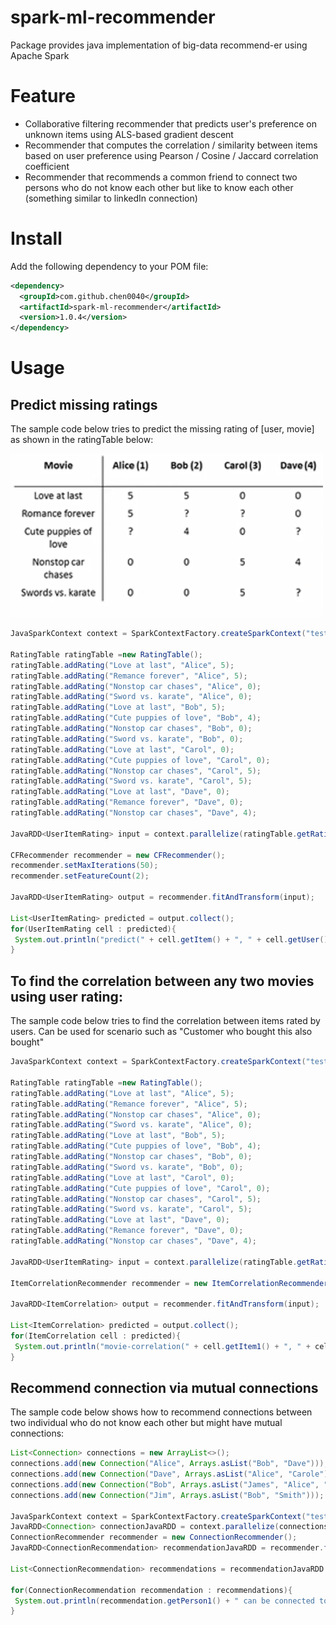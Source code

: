 # spark-ml-recommender

Package provides java implementation of big-data recommend-er using Apache Spark

# Feature

* Collaborative filtering recommender that predicts user's preference on unknown items using ALS-based gradient descent
* Recommender that computes the correlation / similarity between items based on user preference using Pearson / Cosine / Jaccard correlation coefficient
* Recommender that recommends a common friend to connect two persons who do not know each other but like to know each other (something similar to linkedIn connection)

# Install

Add the following dependency to your POM file:

```xml
<dependency>
  <groupId>com.github.chen0040</groupId>
  <artifactId>spark-ml-recommender</artifactId>
  <version>1.0.4</version>
</dependency>
```

# Usage

## Predict missing ratings 

The sample code below tries to predict the missing rating of [user, movie] as shown in the ratingTable below:

![movie-recommender](images/movie-recommender.png)

```java
JavaSparkContext context = SparkContextFactory.createSparkContext("testing-1");

RatingTable ratingTable =new RatingTable();
ratingTable.addRating("Love at last", "Alice", 5);
ratingTable.addRating("Remance forever", "Alice", 5);
ratingTable.addRating("Nonstop car chases", "Alice", 0);
ratingTable.addRating("Sword vs. karate", "Alice", 0);
ratingTable.addRating("Love at last", "Bob", 5);
ratingTable.addRating("Cute puppies of love", "Bob", 4);
ratingTable.addRating("Nonstop car chases", "Bob", 0);
ratingTable.addRating("Sword vs. karate", "Bob", 0);
ratingTable.addRating("Love at last", "Carol", 0);
ratingTable.addRating("Cute puppies of love", "Carol", 0);
ratingTable.addRating("Nonstop car chases", "Carol", 5);
ratingTable.addRating("Sword vs. karate", "Carol", 5);
ratingTable.addRating("Love at last", "Dave", 0);
ratingTable.addRating("Remance forever", "Dave", 0);
ratingTable.addRating("Nonstop car chases", "Dave", 4);

JavaRDD<UserItemRating> input = context.parallelize(ratingTable.getRatings());

CFRecommender recommender = new CFRecommender();
recommender.setMaxIterations(50);
recommender.setFeatureCount(2);

JavaRDD<UserItemRating> output = recommender.fitAndTransform(input);

List<UserItemRating> predicted = output.collect();
for(UserItemRating cell : predicted){
 System.out.println("predict(" + cell.getItem() + ", " + cell.getUser() + "): " + cell.getValue());
}
```

## To find the correlation between any two movies using user rating:

The sample code below tries to find the correlation between items rated by users. Can be used for scenario such as "Customer who bought this also bought"

```java
JavaSparkContext context = SparkContextFactory.createSparkContext("testing-1");

RatingTable ratingTable =new RatingTable();
ratingTable.addRating("Love at last", "Alice", 5);
ratingTable.addRating("Remance forever", "Alice", 5);
ratingTable.addRating("Nonstop car chases", "Alice", 0);
ratingTable.addRating("Sword vs. karate", "Alice", 0);
ratingTable.addRating("Love at last", "Bob", 5);
ratingTable.addRating("Cute puppies of love", "Bob", 4);
ratingTable.addRating("Nonstop car chases", "Bob", 0);
ratingTable.addRating("Sword vs. karate", "Bob", 0);
ratingTable.addRating("Love at last", "Carol", 0);
ratingTable.addRating("Cute puppies of love", "Carol", 0);
ratingTable.addRating("Nonstop car chases", "Carol", 5);
ratingTable.addRating("Sword vs. karate", "Carol", 5);
ratingTable.addRating("Love at last", "Dave", 0);
ratingTable.addRating("Remance forever", "Dave", 0);
ratingTable.addRating("Nonstop car chases", "Dave", 4);

JavaRDD<UserItemRating> input = context.parallelize(ratingTable.getRatings());

ItemCorrelationRecommender recommender = new ItemCorrelationRecommender();

JavaRDD<ItemCorrelation> output = recommender.fitAndTransform(input);

List<ItemCorrelation> predicted = output.collect();
for(ItemCorrelation cell : predicted){
 System.out.println("movie-correlation(" + cell.getItem1() + ", " + cell.getItem2() + "): " + cell.getPearson());
}
```

## Recommend connection via mutual connections

The sample code below shows how to recommend connections between two individual who do not know each other but might have mutual connections:

```java
List<Connection> connections = new ArrayList<>();
connections.add(new Connection("Alice", Arrays.asList("Bob", "Dave"))); // Alice knows Bob and Dave
connections.add(new Connection("Dave", Arrays.asList("Alice", "Carole")));
connections.add(new Connection("Bob", Arrays.asList("James", "Alice", "Jim")));
connections.add(new Connection("Jim", Arrays.asList("Bob", "Smith")));

JavaSparkContext context = SparkContextFactory.createSparkContext("testing-1");
JavaRDD<Connection> connectionJavaRDD = context.parallelize(connections);
ConnectionRecommender recommender = new ConnectionRecommender();
JavaRDD<ConnectionRecommendation> recommendationJavaRDD = recommender.fitAndTransform(connectionJavaRDD);

List<ConnectionRecommendation> recommendations = recommendationJavaRDD.collect();

for(ConnectionRecommendation recommendation : recommendations){
 System.out.println(recommendation.getPerson1() + " can be connected to " + recommendation.getPerson2() + " via " + recommendation.getCommonFriends());
}
```
